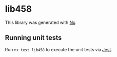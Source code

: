 # lib458

This library was generated with [Nx](https://nx.dev).


## Running unit tests

Run `nx test lib458` to execute the unit tests via [Jest](https://jestjs.io).


